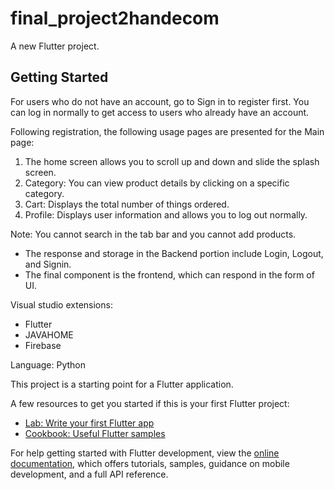 # final_project2handecom

A new Flutter project.

## Getting Started

For users who do not have an account, go to Sign in to register first.
You can log in normally to get access to users who already have an account.

Following registration, the following usage pages are presented for the Main page: 
1. The home screen allows you to scroll up and down and slide the splash screen.
2. Category: You can view product details by clicking on a specific category.
3. Cart: Displays the total number of things ordered.
4. Profile: Displays user information and allows you to log out normally.

Note: You cannot search in the tab bar and you cannot add products.
- The response and storage in the Backend portion include Login, Logout, and Signin.
- The final component is the frontend, which can respond in the form of UI.

Visual studio extensions:
- Flutter 
- JAVAHOME
- Firebase

Language:
Python




This project is a starting point for a Flutter application.

A few resources to get you started if this is your first Flutter project:

- [Lab: Write your first Flutter app](https://docs.flutter.dev/get-started/codelab)
- [Cookbook: Useful Flutter samples](https://docs.flutter.dev/cookbook)

For help getting started with Flutter development, view the
[online documentation](https://docs.flutter.dev/), which offers tutorials,
samples, guidance on mobile development, and a full API reference.
